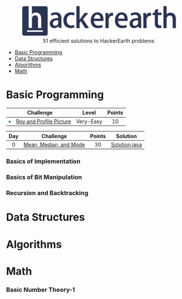 <p align="center">
    <a href=https://www.hackerearth.com/es/@sanchezmurillo>
        <img height=85 src="pictures/HE_logo.png">
    </a>
    <br>51 efficient solutions to HackerEarth problems
</p>

* [Basic Programming](#basic-programming)
* [Data Structures](#data-structures)
* [Algorithms](#algorithms)
* [Math](#math)

# Basic Programming



|                                                   Challenge                                           |     Level    |     Points    |
|:-----------------------------------------------------------------------------------------------------:|:------------:|:-------------:|
| <li style="color:green;">[Roy and Profile Picture](https://www.hackerearth.com/es/practice/basic-programming/input-output/basics-of-input-output/practice-problems/algorithm/roy-and-profile-picture/)</li>                              |   Very-Easy  |       10      |

| Day |                                                          Challenge                                                         | Points |                                                                                          Solution                                                                                         |
|:---:|:--------------------------------------------------------------------------------------------------------------------------:|:---------:|:----------------------------------------------------------------------------------------------------------------------------------------------------------------------------------------:|
|  0  | [Mean, Median, and Mode](https://www.hackerrank.com/challenges/s10-basic-statistics)                                       |   30   | [Solution.java](https://github.com/rshaghoulian/HackerRank-solutions/blob/master/10%20Days%20of%20Statistics/Day%200%20-%20Mean%2C%20Median%2C%20and%20Mode/Solution.java)                |

### Basics of Implementation

### Basics of Bit Manipulation

### Recursion and Backtracking


# Data Structures

# Algorithms

# Math

### Basic Number Theory-1

